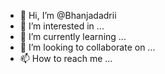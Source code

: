 - 👋 Hi, I’m @Bhanjadadrii
- 👀 I’m interested in ...
- 🌱 I’m currently learning ...
- 💞️ I’m looking to collaborate on ...
- 📫 How to reach me ...

<!---
Bhanjadadrii/Bhanjadadrii is a ✨ special ✨ repository because its `README.md` (this file) appears on your GitHub profile.
You can click the Preview link to take a look at your changes.
--->
